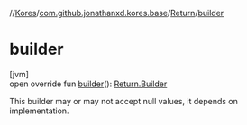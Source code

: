 //[Kores](../../../index.md)/[com.github.jonathanxd.kores.base](../index.md)/[Return](index.md)/[builder](builder.md)

# builder

[jvm]\
open override fun [builder](builder.md)(): [Return.Builder](-builder/index.md)

This builder may or may not accept null values, it depends on implementation.
